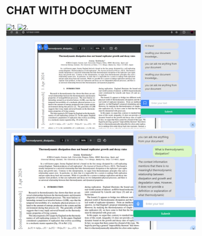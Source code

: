 # CHAT WITH DOCUMENT 

![1.](images/Screenshot%202024-04-19%20164936.png)
![2.](images/Screenshot%202024-04-19%20165043.png)
![3.](audio.png)
![4.](audio2.png)
